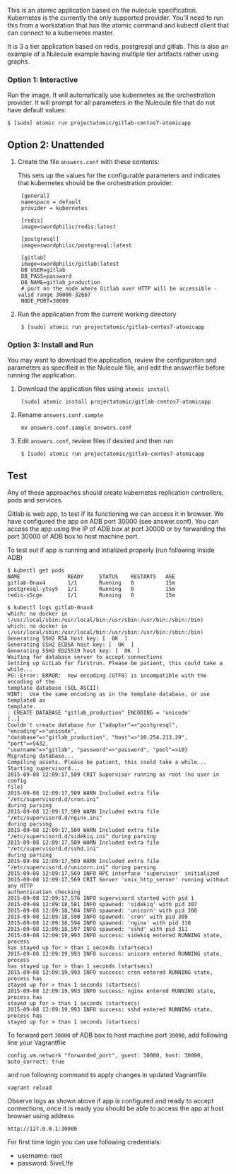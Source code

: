 This is an atomic application based on the nulecule specification. Kubernetes is the currently the only supported provider. You'll need to run this from a workstation that has the atomic command and kubectl client that can connect to a kubernetes master.

It is 3 a tier application based on redis, postgresql and gitlab. This is also an example of a Nulecule example having multiple tier artifacts rather using graphs.

### Option 1: Interactive

Run the image. It will automatically use kubernetes as the orchestration provider.  It will prompt for all parameters in the Nulecule file that do not have default values:

    $ [sudo] atomic run projectatomic/gitlab-centos7-atomicapp

## Option 2: Unattended

1. Create the file `answers.conf` with these contents:

    This sets up the values for the configurable parameters and indicates that kubernetes should be the orchestration provider.

        [general]
        namespace = default
        provider = kubernetes

        [redis]
        image=swordphilic/redis:latest

        [postgresql]
        image=swordphilic/postgresql:latest

        [gitlab]
        image=swordphilic/gitlab:latest
        DB_USER=gitlab
        DB_PASS=password
        DB_NAME=gitlab_production
        # port on the node where Gitlab over HTTP will be accessible - valid range 30000-32667
        NODE_PORT=30000

1. Run the application from the current working directory

        $ [sudo] atomic run projectatomic/gitlab-centos7-atomicapp

### Option 3: Install and Run

You may want to download the application, review the configuraton and parameters as specified in the Nulecule file, and edit the answerfile before running the application.

1. Download the application files using `atomic install`

        [sudo] atomic install projectatomic/gitlab-centos7-atomicapp

1. Rename `answers.conf.sample`

        mv answers.conf.sample answers.conf

1. Edit `answers.conf`, review files if desired and then run

        $ [sudo] atomic run projectatomic/gitlab-centos7-atomicapp

## Test
Any of these approaches should create kubernetes replication controllers, pods and services.

Gitlab is web app, to test if its functioning we can access it in browser.
We have configured the app on ADB port 30000 (see answer.conf). You can access
the app using the IP of ADB box at port 30000 or by forwarding the port 30000 of ADB box to
host machine port.

To test out if app is running and intialized properly (run following inside ADB)
```
$ kubectl get pods
NAME               READY     STATUS    RESTARTS   AGE
gitlab-0nax4       1/1       Running   0          15m
postgresql-ytsy5   1/1       Running   0          15m
redis-s5cge        1/1       Running   0          15m

$ kubectl logs gitlab-0nax4
which: no docker in
(/usr/local/sbin:/usr/local/bin:/usr/sbin:/usr/bin:/sbin:/bin)
which: no docker in
(/usr/local/sbin:/usr/local/bin:/usr/sbin:/usr/bin:/sbin:/bin)
Generating SSH2 RSA host key: [  OK  ]
Generating SSH2 ECDSA host key: [  OK  ]
Generating SSH2 ED25519 host key: [  OK  ]
Waiting for database server to accept connections
Setting up GitLab for firstrun. Please be patient, this could take a while...
PG::Error: ERROR:  new encoding (UTF8) is incompatible with the encoding of the
template database (SQL_ASCII)
HINT:  Use the same encoding as in the template database, or use template0 as
template.
: CREATE DATABASE "gitlab_production" ENCODING = 'unicode'
[..]
Couldn't create database for {"adapter"=>"postgresql", "encoding"=>"unicode",
"database"=>"gitlab_production", "host"=>"10.254.213.29", "port"=>5432,
"username"=>"gitlab", "password"=>"password", "pool"=>10}
Migrating database...
Compiling assets. Please be patient, this could take a while...
Starting supervisord...
2015-09-08 12:09:17,509 CRIT Supervisor running as root (no user in config
file)
2015-09-08 12:09:17,509 WARN Included extra file "/etc/supervisord.d/cron.ini"
during parsing
2015-09-08 12:09:17,509 WARN Included extra file "/etc/supervisord.d/nginx.ini"
during parsing
2015-09-08 12:09:17,509 WARN Included extra file
"/etc/supervisord.d/sidekiq.ini" during parsing
2015-09-08 12:09:17,509 WARN Included extra file "/etc/supervisord.d/sshd.ini"
during parsing
2015-09-08 12:09:17,509 WARN Included extra file
"/etc/supervisord.d/unicorn.ini" during parsing
2015-09-08 12:09:17,569 INFO RPC interface 'supervisor' initialized
2015-09-08 12:09:17,569 CRIT Server 'unix_http_server' running without any HTTP
authentication checking
2015-09-08 12:09:17,576 INFO supervisord started with pid 1
2015-09-08 12:09:18,581 INFO spawned: 'sidekiq' with pid 307
2015-09-08 12:09:18,584 INFO spawned: 'unicorn' with pid 308
2015-09-08 12:09:18,590 INFO spawned: 'cron' with pid 309
2015-09-08 12:09:18,594 INFO spawned: 'nginx' with pid 310
2015-09-08 12:09:18,597 INFO spawned: 'sshd' with pid 311
2015-09-08 12:09:19,993 INFO success: sidekiq entered RUNNING state, process
has stayed up for > than 1 seconds (startsecs)
2015-09-08 12:09:19,993 INFO success: unicorn entered RUNNING state, process
has stayed up for > than 1 seconds (startsecs)
2015-09-08 12:09:19,993 INFO success: cron entered RUNNING state, process has
stayed up for > than 1 seconds (startsecs)
2015-09-08 12:09:19,993 INFO success: nginx entered RUNNING state, process has
stayed up for > than 1 seconds (startsecs)
2015-09-08 12:09:19,993 INFO success: sshd entered RUNNING state, process has
stayed up for > than 1 seconds (startsecs)

```

To forward port `30000` of ADB box to host machine port `30000`, add following line your Vagrantfile

```
config.vm.network "forwarded_port", guest: 30000, host: 30000, auto_correct: true

```

and run following command to apply changes in updated Vagrantfile

```
vagrant reload
```

Observe logs as shown above if app is configured and ready to accept connections, once it is ready you should be able to access the app at host browser using address

```
http://127.0.0.1:30000
```

For first time login you can use following credentials:

 - username: root
 - password: 5iveL!fe
